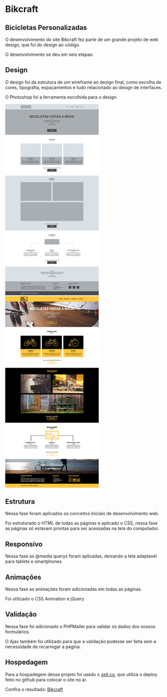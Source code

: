 # Bikcraft
## Bicicletas Personalizadas

O desenvolvimento do site Bikcraft fez parte de um grande projeto de web design, que foi do design ao código.

O desenvolvimento se deu em seis etapas:

## Design

O design foi da estrutura de um wireframe ao design final, como escolha de cores, tipografia, espaçamentos e tudo relacionado ao design de interfaces.

O Photoshop foi a ferramenta escolhida para o design.

<img src="img/bikcraft-wireframe-home.jpg" width="300px" heigth="auto"/> <img src="img/bikcraft-design-home.jpg" width="300px" heigth="auto"/>

## Estrutura

Nessa fase foram aplicados os conceitos iniciais de desenvolvimento web.

Foi estruturado o HTML de todas as páginas e aplicado o CSS, nessa fase as páginas só estavam prontas para ser acessadas na tela do computador.

## Responsivo

Nessa fase as @media querys foram aplicadas, deixando a tela adaptavél para tablets e smartphones.

## Animações

Nessa fase as animações foram adicionadas em todas as páginas.

Foi utilizado o CSS Animation e jQuery

## Validação

Nessa fase foi adicionado o PHPMailer para validar os dados dos nossos formulários.

O Ajax também foi utilizado para que a validação pudesse ser feita sem a necessidade de recarregar a página.

## Hospedagem

Para a hospadegem desse projeto foi usado o [zeit.co](https://zeit.co), que utiliza o deploy feito no github para colocar o site no ar.

Confira o resultado: [Bikcraft](https://bikcraft.now.sh)